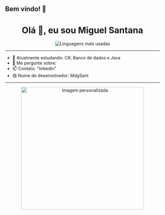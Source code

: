 ## Bem vindo! 👋

<h1 align="center">Olá 👋, eu sou Miguel Santana</h1>

<p align="center">
  <img src="https://github-readme-stats.vercel.app/api/top-langs/?username=SEU_USUARIO&layout=compact&langs_count=6&theme=radical" alt="Linguagens mais usadas">
</p>

---

- 🌱 Atualmente estudando: C#, Banco de dados e Java
- 💬 Me pergunte sobre: 
- 📫 Contato: "linkedin"
- 😄 Nome de desenvolvedor: MdgSant

---

<p align="center">
  <img src="https://media1.tenor.com/m/Xf_PZVtHpSgAAAAC/anime-typing.gif" alt="Imagem personalizada" width="400"/>
</p>

<!--
**MdgSant/MdgSant** is a ✨ _special_ ✨ repository because its `README.md` (this file) appears on your GitHub profile.

Here are some ideas to get you started:

- 🔭 I’m currently working on ...
- 🌱 I’m currently learning ...
- 👯 I’m looking to collaborate on ...
- 🤔 I’m looking for help with ...
- 💬 Ask me about ...
- 📫 How to reach me: ...
- 😄 Pronouns: ...
- ⚡ Fun fact: ...
-->
